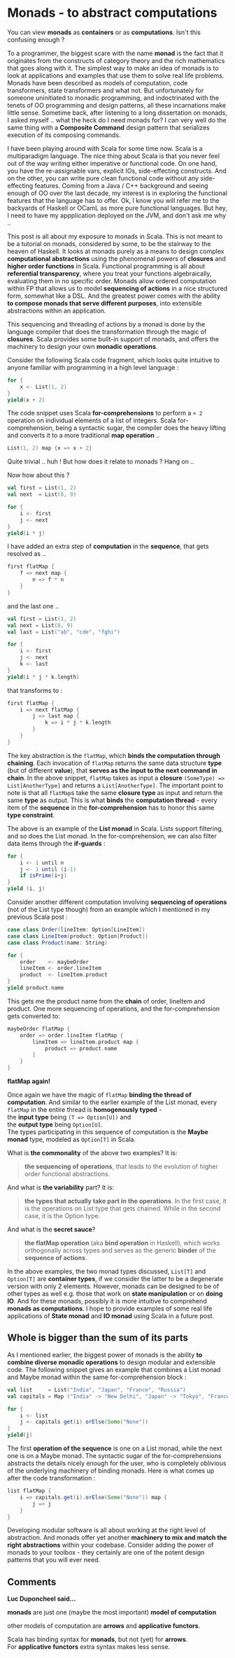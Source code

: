 # Monads - to abstract computations #

You can view **monads** as **containers** or as **computations**. Isn't this confusing enough ?

To a programmer, the biggest scare with the name **monad** is the fact that it originates from 
the constructs of category theory and the rich mathematics that goes along with it. 
The simplest way to make an idea of monads is to look at applications and examples that use them 
to solve real life problems. 
Monads have been described as models of computation, code transformers, state transformers and what not. 
But unfortunately for someone uninitiated to monadic programming, and indoctrinated with the tenets of 
OO programming and design patterns, all these incarnations make little sense. 
Sometime back, after listening to a long dissertation on monads, I asked myself .. 
what the heck do I need monads for? I can very well do the same thing with a **Composite Command** design pattern 
that serializes execution of its composing commands.

I have been playing around with Scala for some time now. Scala is a multiparadigm language. 
The nice thing about Scala is that you never feel out of the way writing either imperative or functional code. 
On one hand, you have the re-assignable vars, explicit IOs, side-effecting constructs. 
And on the other, you can write pure clean functional code without any side-effecting features. 
Coming from a Java / C++ background and seeing enough of OO over the last decade, my interest is in 
exploring the functional features that the language has to offer. 
Ok, I know you will refer me to the backyards of Haskell or OCamL as more pure functional languages. 
But hey, I need to have my appplication deployed on the JVM, and don't ask me why .. 

This post is all about my exposure to monads in Scala. 
This is not meant to be a tutorial on monads, considered by some, to be the stairway to the heaven of Haskell. 
It looks at monads purely as a means to design complex **computational abstractions** 
using the phenomenal powers of **closures** and **higher order functions** in Scala. 
Functional programming is all about **referential transparency**, where you treat your functions algebraically, 
evaluating them in no specific order. 
Monads allow ordered computation within FP that allows us to model **sequencing of actions** in a nice 
structured form, somewhat like a DSL. 
And the greatest power comes with the ability **to compose monads that serve different purposes**, 
into extensible abstractions within an application. 

This sequencing and threading of actions by a monad is done by the language compiler that does 
the transformation through the magic of **closures**. 
Scala provides some built-in support of monads, and offers the machinery to design your own **monadic operations**. 

Consider the following Scala code fragment, which looks quite intuitive to anyone familiar 
with programming in a high level language :

```scala
for {
    x <- List(1, 2)
}
yield(x + 2)
```

The code snippet uses Scala **for-comprehensions** to perform a `+ 2` operation 
on individual elements of a list of integers. 
Scala for-comprehension, being a syntactic sugar, the compiler does the heavy lifting and converts 
it to a more traditional **map operation** ..

```scala
List(1, 2) map {x => x + 2}
```

Quite trivial .. huh ! But how does it relate to monads ? Hang on ..

Now how about this ?

```scala
val first = List(1, 2)
val next  = List(8, 9)

for {
    i <- first
    j <- next
}
yield(i * j)
```

I have added an extra step of **computation** in the **sequence**, that gets resolved as ..

```scala
first flatMap {
    f => next map {
        n => f * n
    }
}
```

and the last one ..

```scala
val first = List(1, 2)
val next = List(8, 9)
val last = List("ab", "cde", "fghi")

for {
    i <- first
    j <- next
    k <- last
}
yield(i * j * k.length)
```

that transforms to :

```scala
first flatMap {
    i => next flatMap {
        j => last map {
            k => i * j * k.length
        }
    }
}
```

The key abstraction is the `flatMap`, which **binds the computation through chaining**. 
Each invocation of `flatMap` returns the same data structure **type** (but of different **value**), 
that **serves as the input to the next command in chain**.
In the above snippet, `flatMap` takes as input a **closure** `(SomeType) => List[AnotherType]` and 
returns a `List[AnotherType]`. 
The important point to note is that all `flatMap`s take the same **closure type** as input and 
return the same **type** as output. 
This is what **binds** the **computation thread** - 
every item of the **sequence** in the **for-comprehension** 
has to honor this same **type constraint**.

The above is an example of the **List monad** in Scala. 
Lists support filtering, and so does the List monad. 
In the for-comprehension, we can also filter data items through the **if-guards** :

```scala
for {
    i <- 1 until n
    j <- 1 until (i-1)
    if isPrime(i+j)
}
yield (i, j)
```

Consider another different computation involving **sequencing of operations** (not of the List type though) 
from an example which I mentioned in my previous Scala post :

```scala
case class Order(lineItem: Option[LineItem])
case class LineItem(product: Option[Product])
case class Product(name: String)

for {
    order    <- maybeOrder
    lineItem <- order.lineItem
    product  <- lineItem.product
}
yield product.name
```

This gets me the product name from the **chain** of order, lineItem and product. 
One more sequencing of operations, and the for-comprehension gets converted to:

```scala
maybeOrder flatMap {
    order => order.lineItem flatMap {
        lineItem => lineItem.product map {
            product => product.name
        }
    }
}
```

**flatMap again!**

Once again we have the magic of `flatMap` **binding the thread of computation**. 
And similar to the earlier example of the List monad, 
every `flatMap` in the entire thread is **homogenously typed** -  
the **input type** being `(T => Option[U])` and  
the **output type** being `Option[U]`.  
The types participating in this sequence of computation is the **Maybe monad** type, 
modeled as `Option[T]` in Scala.

What is **the commonality** of the above two examples? It is:
> **the sequencing of operations**, that leads to the evolution of higher order functional abstractions.


And what is **the variability** part? It is:
> **the types that actually take part in the operations**. 
In the first case, it is the operations on List type that gets chained. 
While in the second case, it is the Option type.


And what is the **secret sauce**?
> **the flatMap operation** (aka **bind operation** in Haskell), which 
works orthogonally across types and 
serves as the generic **binder** of the **sequence of actions**.

In the above examples, the two monad types discussed, `List[T]` and `Option[T]` are **container types**, 
if we consider the latter to be a degenerate version with only 2 elements. 
However, monads can be designed to be of other types as well 
e.g. those that work on **state manipulation** or on **doing IO**. 
And for these monads, possibly it is more intuitive to comprehend **monads as computations**. 
I hope to provide examples of some real life applications of **State monad** and **IO monad** 
using Scala in a future post.

## Whole is bigger than the sum of its parts ##

As I mentioned earlier, the biggest power of monads is 
the ability **to combine diverse monadic operations** to design modular and extensible code. 
The following snippet gives an example that combines a List monad and Maybe monad 
within the same for-comprehension block :

```scala
val list     = List("India", "Japan", "France", "Russia")
val capitals = Map ("India" -> "New Delhi", "Japan" -> "Tokyo", "France" -> "Paris")

for {
    i <- list
    j <- capitals get(i) orElse(Some("None"))
}
yield(j)
```

The first **operation of the sequence** is one on a List monad, while the next one is on a Maybe monad. 
The syntactic sugar of the for-comprehensions abstracts the details nicely enough for the user, 
who is completely oblivious of the underlying machinery of binding monads. 
Here is what comes up after the code transformation :

```scala
list flatMap {
    i => capitals.get(i).orElse(Some("None")) map {
        j => j
    }
}
```

Developing modular software is all about working at the right level of abstraction. 
And monads offer yet another **machinery to mix and match the right abstractions** within your codebase. 
Consider adding the power of monads to your toolbox - 
they certainly are one of the potent design patterns that you will ever need.

## Comments ##

**Luc Duponcheel said...**

**monads** are just one (maybe the most important) **model of computation**

other models of computation are **arrows** and **applicative functors**.

Scala has binding syntax for **monads**, but not (yet) for **arrows**.  
For **applicative functors** extra syntax makes less sense.


